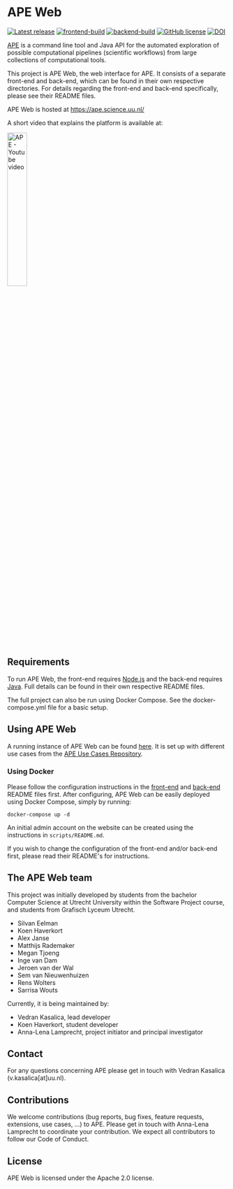 # APE Web

[![Latest release](https://img.shields.io/github/release/workflomics/APE-Web.svg)](https://github.com/workflomics/APE-Web/releases/latest)
[![frontend-build](https://github.com/Workflomics/APE-Web/actions/workflows/frontend-build.yml/badge.svg)](https://github.com/Workflomics/APE-Web/actions/workflows/frontend-build.yml)
[![backend-build](https://github.com/Workflomics/APE-Web/actions/workflows/backend-build.yml/badge.svg)](https://github.com/Workflomics/APE-Web/actions/workflows/backend-build.yml)
[![GitHub license](https://img.shields.io/github/license/workflomics/APE-Web)](https://github.com/workflomics/APE-Web/blob/main/LICENSE)
[![DOI](https://zenodo.org/badge/360515462.svg)](https://zenodo.org/badge/latestdoi/360515462)

[APE](https://github.com/sanctuuary/APE) is a command line tool and Java API for the automated exploration of possible computational pipelines (scientific workflows) from large collections of computational tools.

This project is APE Web, the web interface for APE.
It consists of a separate front-end and back-end, which can be found in their own respective directories.
For details regarding the front-end and back-end specifically, please see their README files.

APE Web is hosted at https://ape.science.uu.nl/ 

A short video that explains the platform is available at:
<div align="left">
  <a href="https://www.youtube.com/watch?v=_dLJeBs5iUU" target="_blank"><img src="https://user-images.githubusercontent.com/11068408/123432265-7c45ee80-d5ca-11eb-886d-06309e8ecdb8.png" alt="APE - Youtube video" width=30%></a>
</div>

## Requirements

To run APE Web, the front-end requires [Node.js](https://nodejs.org) and the back-end requires [Java](https://www.oracle.com/java/technologies/javase-downloads.html#JDK11).
Full details can be found in their own respective README files.

The full project can also be run using Docker Compose.
See the docker-compose.yml file for a basic setup.

## Using APE Web

A running instance of APE Web can be found [here](https://ape.science.uu.nl).
It is set up with different use cases from the [APE Use Cases Repository](https://github.com/sanctuuary/APE_UseCases).

### Using Docker

Please follow the configuration instructions in the [front-end](https://github.com/sanctuuary/APE-Web/blob/master/front-end/README.md)
and [back-end](https://github.com/sanctuuary/APE-Web/blob/master/back-end/README.md) README files first.
After configuring, APE Web can be easily deployed using Docker Compose, simply by running:
```shell
docker-compose up -d
```
An initial admin account on the website can be created using the instructions in `scripts/README.md`.

If you wish to change the configuration of the front-end and/or back-end first, please read their README's for instructions.

## The APE Web team

This project was initially developed by students from the bachelor Computer Science at Utrecht University within the Software Project course, and students from Grafisch Lyceum Utrecht.
* Silvan Eelman
* Koen Haverkort
* Alex Janse
* Matthijs Rademaker
* Megan Tjoeng
* Inge van Dam
* Jeroen van der Wal
* Sem van Nieuwenhuizen
* Rens Wolters
* Sarrisa Wouts

Currently, it is being maintained by:
* Vedran Kasalica, lead developer
* Koen Haverkort, student developer
* Anna-Lena Lamprecht, project initiator and principal investigator

## Contact

For any questions concerning APE please get in touch with Vedran Kasalica (v.kasalica[at]uu.nl).

## Contributions

We welcome contributions (bug reports, bug fixes, feature requests, extensions, use cases, ...) to APE.
Please get in touch with Anna-Lena Lamprecht to coordinate your contribution.
We expect all contributors to follow our Code of Conduct.

## License

APE Web is licensed under the Apache 2.0 license.
